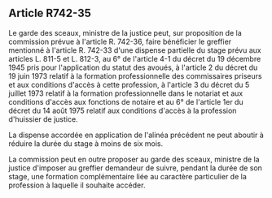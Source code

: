 Article R742-35
----
Le garde des sceaux, ministre de la justice peut, sur proposition de la
commission prévue à l'article R. 742-36, faire bénéficier le greffier mentionné
à l'article R. 742-33 d'une dispense partielle du stage prévu aux articles L.
811-5 et L. 812-3, au 6° de l'article 4-1 du décret du 19 décembre 1945 pris
pour l'application du statut des avoués, à l'article 2 du décret du 19 juin 1973
relatif à la formation professionnelle des commissaires priseurs et aux
conditions d'accès à cette profession, à l'article 3 du décret du 5 juillet 1973
relatif à la formation professionnelle dans le notariat et aux conditions
d'accès aux fonctions de notaire et au 6° de l'article 1er du décret du 14 août
1975 relatif aux conditions d'accès à la profession d'huissier de justice.

La dispense accordée en application de l'alinéa précédent ne peut aboutir à
réduire la durée du stage à moins de six mois.

La commission peut en outre proposer au garde des sceaux, ministre de la justice
d'imposer au greffier demandeur de suivre, pendant la durée de son stage, une
formation complémentaire liée au caractère particulier de la profession à
laquelle il souhaite accéder.
